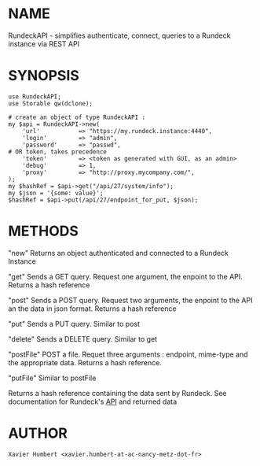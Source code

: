 # NAME

RundeckAPI - simplifies authenticate, connect, queries to a Rundeck
instance via REST API
# SYNOPSIS

    use RundeckAPI;
    use Storable qw(dclone);

    # create an object of type RundeckAPI :
    my $api = RundeckAPI->new(
        'url'           => "https://my.rundeck.instance:4440",
        'login'         => "admin",
        'password'      => "passwd",
    # OR token, takes precedence
        'token'         => <token as generated with GUI, as an admin>
        'debug'         => 1,
        'proxy'         => "http://proxy.mycompany.com/",
    );
    my $hashRef = $api->get("/api/27/system/info");
    my $json = '{some: value}';
    $hashRef = $api->put(/api/27/endpoint_for_put, $json);
# METHODS
  "new"         Returns an object authenticated and connected to a Rundeck
                Instance

  "get"         Sends a GET query. Request one argument, the enpoint to the
                API. Returns a hash reference

  "post"        Sends a POST query. Request two arguments, the enpoint to
                the API an the data in json format. Returns a hash reference

  "put"         Sends a PUT query. Similar to post

  "delete"      Sends a DELETE query. Similar to get

  "postFile"    POST a file. Requet three arguments : endpoint, mime-type
                and the appropriate data. Returns a hash reference.

  "putFile"     Similar to postFile

Returns a hash reference containing the data sent by Rundeck.
See documentation for Rundeck's [API](https://docs.rundeck.com/docs/api/rundeck-api.html) and returned data


# AUTHOR
    Xavier Humbert <xavier.humbert-at-ac-nancy-metz-dot-fr>
